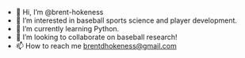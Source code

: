 - 👋 Hi, I’m @brent-hokeness
- 👀 I’m interested in baseball sports science and player development.
- 🌱 I’m currently learning Python.
- 💞️ I’m looking to collaborate on baseball research!
- 📫 How to reach me brentdhokeness@gmail.com

<!---
brent-hokeness/brent-hokeness is a ✨ special ✨ repository because its `README.md` (this file) appears on your GitHub profile.
You can click the Preview link to take a look at your changes.
--->
